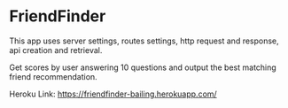 # FriendFinder

This app uses server settings, routes settings, http request and response, api creation and retrieval. 

Get scores by user answering 10 questions and output the best matching friend recommendation.

Heroku Link: https://friendfinder-bailing.herokuapp.com/

